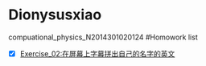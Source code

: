 # Dionysusxiao
compuational_physics_N2014301020124
#Homowork list
- [x] [Exercise_02:在屏幕上字幕拼出自己的名字的英文](https://github.com/Dionysusxiao/compuational_physics_N2014301020124/blob/master/gitignore)
